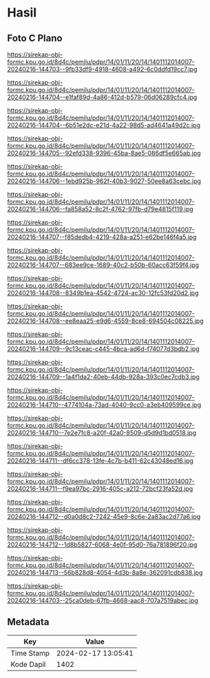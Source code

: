 # Hasil

## Foto C Plano

https://sirekap-obj-formc.kpu.go.id/8d4c/pemilu/pdpr/14/01/11/20/14/1401112014007-20240216-144703--9fb33df9-4918-4608-a492-6c0ddfd19cc7.jpg

https://sirekap-obj-formc.kpu.go.id/8d4c/pemilu/pdpr/14/01/11/20/14/1401112014007-20240216-144704--e1faf89d-4a86-412d-b579-06d06289cfc4.jpg

https://sirekap-obj-formc.kpu.go.id/8d4c/pemilu/pdpr/14/01/11/20/14/1401112014007-20240216-144704--6b51e2dc-e21d-4a22-98d5-ad4641a49d2c.jpg

https://sirekap-obj-formc.kpu.go.id/8d4c/pemilu/pdpr/14/01/11/20/14/1401112014007-20240216-144705--92efd338-9396-45ba-8ae5-086df5e665ab.jpg

https://sirekap-obj-formc.kpu.go.id/8d4c/pemilu/pdpr/14/01/11/20/14/1401112014007-20240216-144706--1ebd925b-962f-40b3-9027-50ee8a63cebc.jpg

https://sirekap-obj-formc.kpu.go.id/8d4c/pemilu/pdpr/14/01/11/20/14/1401112014007-20240216-144706--fa858a52-8c2f-4762-97fb-d79e4815f119.jpg

https://sirekap-obj-formc.kpu.go.id/8d4c/pemilu/pdpr/14/01/11/20/14/1401112014007-20240216-144707--f85dedb4-4219-428a-a251-e62be146f4a5.jpg

https://sirekap-obj-formc.kpu.go.id/8d4c/pemilu/pdpr/14/01/11/20/14/1401112014007-20240216-144707--683ee9ce-1689-40c2-b50b-60acc63f59f4.jpg

https://sirekap-obj-formc.kpu.go.id/8d4c/pemilu/pdpr/14/01/11/20/14/1401112014007-20240216-144708--8349b1ea-4542-4724-ac30-12fc53fd20d2.jpg

https://sirekap-obj-formc.kpu.go.id/8d4c/pemilu/pdpr/14/01/11/20/14/1401112014007-20240216-144708--ee8eaa25-e9d6-4559-8ce8-694504c08225.jpg

https://sirekap-obj-formc.kpu.go.id/8d4c/pemilu/pdpr/14/01/11/20/14/1401112014007-20240216-144709--9c13ceac-c445-4bca-ad6d-f74077d3bdb2.jpg

https://sirekap-obj-formc.kpu.go.id/8d4c/pemilu/pdpr/14/01/11/20/14/1401112014007-20240216-144709--1a4f1da2-40eb-44db-928a-393c0ec7cdb3.jpg

https://sirekap-obj-formc.kpu.go.id/8d4c/pemilu/pdpr/14/01/11/20/14/1401112014007-20240216-144710--4774104a-73ad-4040-9cc0-a3eb409599ce.jpg

https://sirekap-obj-formc.kpu.go.id/8d4c/pemilu/pdpr/14/01/11/20/14/1401112014007-20240216-144710--7e2e7fc8-a20f-42a0-8509-d5d9d1bd0518.jpg

https://sirekap-obj-formc.kpu.go.id/8d4c/pemilu/pdpr/14/01/11/20/14/1401112014007-20240216-144711--df6cc378-13fe-4c7b-b411-62c43048ed16.jpg

https://sirekap-obj-formc.kpu.go.id/8d4c/pemilu/pdpr/14/01/11/20/14/1401112014007-20240216-144711--f9ea97bc-2916-405c-a212-72bcf23fa52d.jpg

https://sirekap-obj-formc.kpu.go.id/8d4c/pemilu/pdpr/14/01/11/20/14/1401112014007-20240216-144712--d0a0d8c2-7242-45e9-8c6e-2a83ac2d77a6.jpg

https://sirekap-obj-formc.kpu.go.id/8d4c/pemilu/pdpr/14/01/11/20/14/1401112014007-20240216-144712--1d8b5827-6068-4e0f-95d0-76a781896f20.jpg

https://sirekap-obj-formc.kpu.go.id/8d4c/pemilu/pdpr/14/01/11/20/14/1401112014007-20240216-144713--56b828d8-4054-4d3b-8a8e-362091cdb838.jpg

https://sirekap-obj-formc.kpu.go.id/8d4c/pemilu/pdpr/14/01/11/20/14/1401112014007-20240216-144703--25ca0deb-67fb-4668-aac8-707a7519abec.jpg


## Metadata

| Key        | Value               |
| ---------- | ------------------- |
| Time Stamp | 2024-02-17 13:05:41 |
| Kode Dapil | 1402                |



